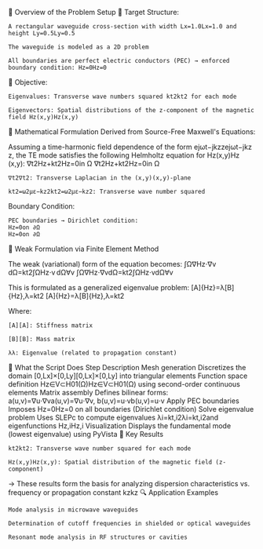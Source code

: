 🎯 Overview of the Problem Setup
📌 Target Structure:

    A rectangular waveguide cross-section with width Lx=1.0Lx​=1.0 and height Ly=0.5Ly​=0.5

    The waveguide is modeled as a 2D problem

    All boundaries are perfect electric conductors (PEC) → enforced boundary condition: Hz=0Hz​=0

📌 Objective:

    Eigenvalues: Transverse wave numbers squared kt2kt2​ for each mode

    Eigenvectors: Spatial distributions of the z-component of the magnetic field Hz(x,y)Hz​(x,y)

🔧 Mathematical Formulation
Derived from Source-Free Maxwell's Equations:

Assuming a time-harmonic field dependence of the form ejωt−jkzzejωt−jkz​z, the TE mode satisfies the following Helmholtz equation for Hz(x,y)Hz​(x,y):
∇t2Hz+kt2Hz=0in Ω
∇t2​Hz​+kt2​Hz​=0in Ω

    ∇t2∇t2​: Transverse Laplacian in the (x,y)(x,y)-plane

    kt2=ω2με−kz2kt2​=ω2με−kz2​: Transverse wave number squared

Boundary Condition:

    PEC boundaries → Dirichlet condition:
    Hz=0on ∂Ω
    Hz​=0on ∂Ω

🔁 Weak Formulation via Finite Element Method

The weak (variational) form of the equation becomes:
∫Ω∇Hz⋅∇v dΩ=kt2∫ΩHz⋅v dΩ∀v
∫Ω​∇Hz​⋅∇vdΩ=kt2​∫Ω​Hz​⋅vdΩ∀v

This is formulated as a generalized eigenvalue problem:
[A]{Hz}=λ[B]{Hz},λ=kt2
[A]{Hz​}=λ[B]{Hz​},λ=kt2​

Where:

    [A][A]: Stiffness matrix

    [B][B]: Mass matrix

    λλ: Eigenvalue (related to propagation constant)

📌 What the Script Does
Step	Description
Mesh generation	Discretizes the domain [0,Lx]×[0,Ly][0,Lx​]×[0,Ly​] into triangular elements
Function space definition	Hz∈V⊂H01(Ω)Hz​∈V⊂H01​(Ω) using second-order continuous elements
Matrix assembly	Defines bilinear forms: a(u,v)=∇u⋅∇va(u,v)=∇u⋅∇v, b(u,v)=u⋅vb(u,v)=u⋅v
Apply PEC boundaries	Imposes Hz=0Hz​=0 on all boundaries (Dirichlet condition)
Solve eigenvalue problem	Uses SLEPc to compute eigenvalues λi=kt,i2λi​=kt,i2​ and eigenfunctions Hz,iHz,i​
Visualization	Displays the fundamental mode (lowest eigenvalue) using PyVista
🎯 Key Results

    kt2kt2​: Transverse wave number squared for each mode

    Hz(x,y)Hz​(x,y): Spatial distribution of the magnetic field (z-component)

→ These results form the basis for analyzing dispersion characteristics vs. frequency or propagation constant kzkz​
🔍 Application Examples

    Mode analysis in microwave waveguides

    Determination of cutoff frequencies in shielded or optical waveguides

    Resonant mode analysis in RF structures or cavities
